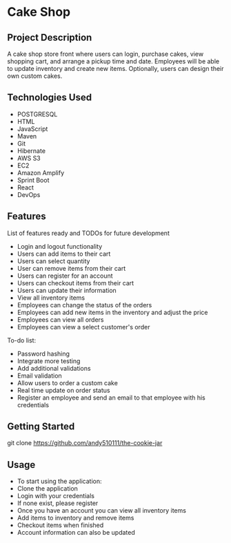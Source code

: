 # Cake Shop

## Project Description

A cake shop store front where users can login, purchase cakes, view shopping cart, and arrange a pickup time and date. Employees will be able to update inventory and create new items. Optionally, users can design their own custom cakes.

## Technologies Used

* POSTGRESQL
* HTML
* JavaScript
* Maven
* Git
* Hibernate
* AWS S3
* EC2
* Amazon Amplify
* Sprint Boot 
* React
* DevOps

## Features

List of features ready and TODOs for future development
* Login and logout functionality
* Users can add items to their cart
* Users can select quantity
* User can remove items from their cart
* Users can register for an account
* Users can checkout items from their cart
* Users can update their information
* View all inventory items
* Employees can change the status of the orders
* Employees can add new items in the inventory and adjust the price
* Employees can view all orders
* Employees can view a select customer's order

To-do list:
* Password hashing
* Integrate more testing
* Add additional validations
* Email validation
* Allow users to order a custom cake
* Real time update on order status
* Register an employee and send an email to that employee with his credentials

## Getting Started
   
git clone https://github.com/andy510111/the-cookie-jar

## Usage

* To start using the application:
* Clone the application
* Login with your credentials
* If none exist, please register
* Once you have an account you can view all inventory items
* Add items to inventory and remove items
* Checkout items when finished
* Account information can also be updated
